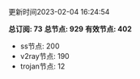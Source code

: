 更新时间2023-02-04 16:24:54

**总订阅: 73**
**总节点: 929**
**有效节点: 402**
- ss节点: 200
- v2ray节点: 190
- trojan节点: 12
